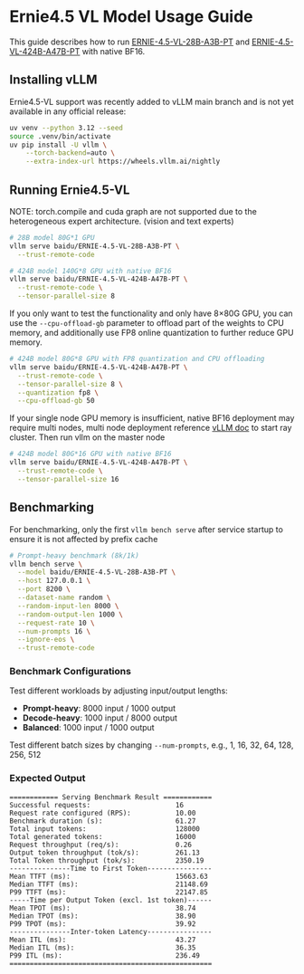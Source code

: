 # Ernie4.5 VL Model Usage Guide

This guide describes how to run [ERNIE-4.5-VL-28B-A3B-PT](https://huggingface.co/baidu/ERNIE-4.5-VL-28B-A3B-PT) and [ERNIE-4.5-VL-424B-A47B-PT](https://huggingface.co/baidu/ERNIE-4.5-VL-424B-A47B-PT) with native BF16. 


## Installing vLLM
Ernie4.5-VL support was recently added to vLLM main branch and is not yet available in any official release:
```bash
uv venv --python 3.12 --seed
source .venv/bin/activate
uv pip install -U vllm \
    --torch-backend=auto \
    --extra-index-url https://wheels.vllm.ai/nightly
```

## Running Ernie4.5-VL

NOTE: torch.compile and cuda graph are not supported due to the heterogeneous expert architecture. (vision and text experts)
```bash
# 28B model 80G*1 GPU
vllm serve baidu/ERNIE-4.5-VL-28B-A3B-PT \
  --trust-remote-code
```
```bash
# 424B model 140G*8 GPU with native BF16
vllm serve baidu/ERNIE-4.5-VL-424B-A47B-PT \
  --trust-remote-code \
  --tensor-parallel-size 8
```

If you only want to test the functionality and only have 8×80G GPU, you can use the `--cpu-offload-gb` parameter to offload part of the weights to CPU memory, and additionally use FP8 online quantization to further reduce GPU memory.

```bash
# 424B model 80G*8 GPU with FP8 quantization and CPU offloading
vllm serve baidu/ERNIE-4.5-VL-424B-A47B-PT \
  --trust-remote-code \
  --tensor-parallel-size 8 \
  --quantization fp8 \
  --cpu-offload-gb 50
```


If your single node GPU memory is insufficient, native BF16 deployment may require multi nodes, multi node deployment reference [vLLM doc](https://docs.vllm.ai/en/latest/serving/parallelism_scaling.html?#multi-node-deployment) to start ray cluster. Then run vllm on the master node
```bash
# 424B model 80G*16 GPU with native BF16
vllm serve baidu/ERNIE-4.5-VL-424B-A47B-PT \
  --trust-remote-code \
  --tensor-parallel-size 16
```

## Benchmarking

For benchmarking, only the first `vllm bench serve` after service startup to ensure it is not affected by prefix cache

```bash
# Prompt-heavy benchmark (8k/1k)
vllm bench serve \
  --model baidu/ERNIE-4.5-VL-28B-A3B-PT \
  --host 127.0.0.1 \
  --port 8200 \
  --dataset-name random \
  --random-input-len 8000 \
  --random-output-len 1000 \
  --request-rate 10 \
  --num-prompts 16 \
  --ignore-eos \
  --trust-remote-code
```

### Benchmark Configurations

Test different workloads by adjusting input/output lengths:

- **Prompt-heavy**: 8000 input / 1000 output
- **Decode-heavy**: 1000 input / 8000 output
- **Balanced**: 1000 input / 1000 output

Test different batch sizes by changing `--num-prompts`, e.g., 1, 16, 32, 64, 128, 256, 512

### Expected Output

```shell
============ Serving Benchmark Result ============
Successful requests:                     16        
Request rate configured (RPS):           10.00     
Benchmark duration (s):                  61.27     
Total input tokens:                      128000    
Total generated tokens:                  16000     
Request throughput (req/s):              0.26      
Output token throughput (tok/s):         261.13    
Total Token throughput (tok/s):          2350.19   
---------------Time to First Token----------------
Mean TTFT (ms):                          15663.63  
Median TTFT (ms):                        21148.69  
P99 TTFT (ms):                           22147.85  
-----Time per Output Token (excl. 1st token)------
Mean TPOT (ms):                          38.74     
Median TPOT (ms):                        38.90     
P99 TPOT (ms):                           39.92     
---------------Inter-token Latency----------------
Mean ITL (ms):                           43.27     
Median ITL (ms):                         36.35     
P99 ITL (ms):                            236.49    
==================================================
```
